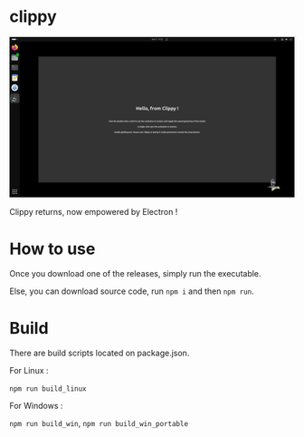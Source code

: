 # clippy

![Screenshot](https://github.com/rept0id/clippy/blob/clippy_main/assets/img/screenshot1.png?raw=true)

Clippy returns, now empowered by Electron ! 

# How to use

Once you download one of the releases, simply run the executable.

Else, you can download source code, run `npm i` and then `npm run`.

# Build

There are build scripts located on package.json.

For Linux :

`npm run build_linux`

For Windows :

`npm run build_win`, `npm run build_win_portable`
